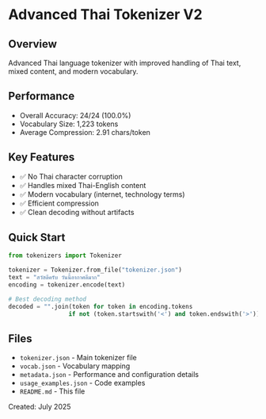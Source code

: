 # Advanced Thai Tokenizer V2

## Overview
Advanced Thai language tokenizer with improved handling of Thai text, mixed content, and modern vocabulary.

## Performance
- Overall Accuracy: 24/24 (100.0%)
- Vocabulary Size: 1,223 tokens
- Average Compression: 2.91 chars/token

## Key Features
- ✅ No Thai character corruption
- ✅ Handles mixed Thai-English content
- ✅ Modern vocabulary (internet, technology terms)
- ✅ Efficient compression
- ✅ Clean decoding without artifacts

## Quick Start
```python
from tokenizers import Tokenizer

tokenizer = Tokenizer.from_file("tokenizer.json")
text = "สวัสดีครับ วันนี้อากาศดีมาก"
encoding = tokenizer.encode(text)

# Best decoding method
decoded = "".join(token for token in encoding.tokens 
                 if not (token.startswith('<') and token.endswith('>')))
```

## Files
- `tokenizer.json` - Main tokenizer file
- `vocab.json` - Vocabulary mapping
- `metadata.json` - Performance and configuration details
- `usage_examples.json` - Code examples
- `README.md` - This file

Created: July 2025
